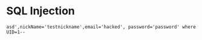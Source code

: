# SQL Injection

```asd',nickName='testnickname',email='hacked', password='password' where UID=1--```
``````
